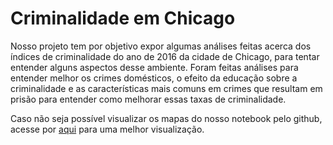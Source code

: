 # Criminalidade em Chicago

Nosso projeto tem por objetivo expor algumas análises feitas acerca dos índices de criminalidade do ano de 2016 da cidade de Chicago, para tentar entender alguns aspectos desse ambiente. Foram feitas análises para entender melhor os crimes domésticos, o efeito da educação sobre a criminalidade e as características mais comuns em crimes que resultam em prisão para entender como melhorar essas taxas de criminalidade.

Caso não seja possível visualizar os mapas do nosso notebook pelo github, acesse por [aqui](https://nbviewer.jupyter.org/github/if1015-datascience-ufpe/2017-2-projeto-ajgan-rlsma-rcrs3/blob/master/Project.ipynb) para uma melhor visualização.
